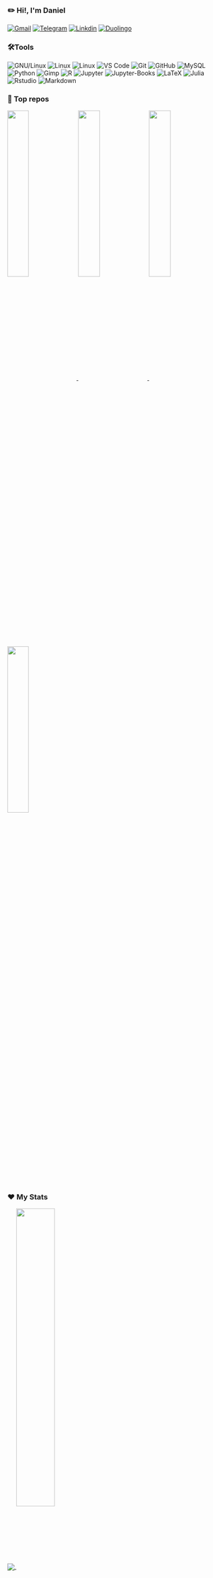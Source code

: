 ### ✏️ Hi!, I'm Daniel
  [![Gmail](https://img.shields.io/badge/drojass003@gmail.com-black?style=flat-square&logo=gmail)]()
  [![Telegram](https://img.shields.io/badge/-@daniel__rojsanch-blue?style=flat-square&logo=telegram&logoColor=white)](https://t.me/daniel_rojsanch)
  [![Linkdin](https://img.shields.io/badge/Linkedin-blue?style=flat-square&logo=linkedin)]()
  [![Duolingo](https://img.shields.io/badge/-Duo-28B463?style=flat-square&logo=duolingo&logoColor=white)](https://www.duolingo.com/profile/daniel-rojsanch)
### 🛠️Tools
  ![GNU/Linux](https://img.shields.io/badge/Linux-FCC624?style=flat-square&logo=linux&logoColor=black)
  ![Linux](https://img.shields.io/badge/Manjaro-45B39D?style=flat-square&logo=manjaro&logoColor=000b41)
  ![Linux](https://img.shields.io/badge/Ubuntu-DC7633?style=flat-square&logo=ubuntu&logoColor=white)
  ![VS Code](https://img.shields.io/badge/-VS%20Code-2E86C1?style=flat-square&logo=visual-studio-code)
  ![Git](https://img.shields.io/badge/-Git-181717?style=flat-square&logo=git)
  ![GitHub](https://img.shields.io/badge/-GitHub-181717?style=flat-square&logo=github)
  ![MySQL](https://img.shields.io/badge/-MySQL-D5D8DC?style=flat-square&logo=mysql)
  ![Python](https://img.shields.io/badge/-Python-2471A3?style=flat-square&logo=Python&logoColor=F7DC6F)
  ![Gimp](https://img.shields.io/badge/gimp-5C5543?style=flat-square&logo=gimp&logoColor=white)
  ![R](https://img.shields.io/badge/R%20Project-2E86C1?style=flat-square&logo=R)
  ![Jupyter](https://img.shields.io/badge/jupyter%20Lab-D35400?style=flat-square&logo=jupyter&logoColor=white)
  ![Jupyter-Books](https://img.shields.io/badge/jupyter%20Books-D35400?style=flat-square&logo=gitbook&logoColor=white)
  ![LaTeX](https://img.shields.io/badge/LaTeX-28B463?style=flat-square&logo=LaTeX)
  ![Julia](https://img.shields.io/badge/Julia-7D3C98?style=flat-square&logo=Julia&logoColor=28B463)
  ![Rstudio](https://img.shields.io/badge/R%20Studio-blue?style=flat-square&logo=rstudio&logoColor=white)
  ![Markdown](https://img.shields.io/badge/Markdown-black?style=flat-square&logo=Markdown)

### 🚀 Top repos

<a href="https://github.com/daniel-rojsanch/my-shinyApps">
  <img align="center" width = 31% src = "https://github-readme-stats.vercel.app/api/pin/?username=daniel-rojsanch&repo=my-shinyApps&theme=buefy&show_icons=true"/>
</a>

<a href="https://github.com/daniel-rojsanch/Statistics-with-R">
  <img align="center" width = 31% src = "https://github-readme-stats.vercel.app/api/pin/?username=daniel-rojsanch&repo=Statistics-with-R&theme=buefy&show_icons=true" />
</a>

<a href="https://github.com/daniel-rojsanch/XfceConf">
  <img align="center" width = 31% src = "https://github-readme-stats.vercel.app/api/pin/?username=daniel-rojsanch&repo=XfceConf&theme=buefy&show_icons=true" />
</a>

<a href="https://github.com/daniel-rojsanch/GraficosR">
  <img align="center" width = 31% src = "https://github-readme-stats.vercel.app/api/pin/?username=daniel-rojsanch&repo=Gallery-R&theme=buefy&show_icons=true" />
</a>


### ❤️ My Stats

<a href="https://github.com/anuraghazra/github-readme-stats">
  <img align="center" src = "https://github-readme-stats.vercel.app/api/top-langs/?username=daniel-rojsanch&hide=javascript,html&layout=compact&theme=buefy" />
</a>

<a href="https://github.com/anuraghazra/github-readme-stats">
  <img align="center" width = 41.5% src = "https://github-readme-stats.vercel.app/api?username=daniel-rojsanch&hide_border=false&show_icons=true&theme=buefy&layout=compact" />
</a>


[![Daniel-rojsanch's github activity graph](https://activity-graph.herokuapp.com/graph?username=daniel-rojsanch&radius=4&bg_color=ffffff&color=EC7063&line=BB8FCE&point=73C6B6&hide_border=true&area=true)](https://github.com/ashutosh00710/github-readme-activity-graph)

